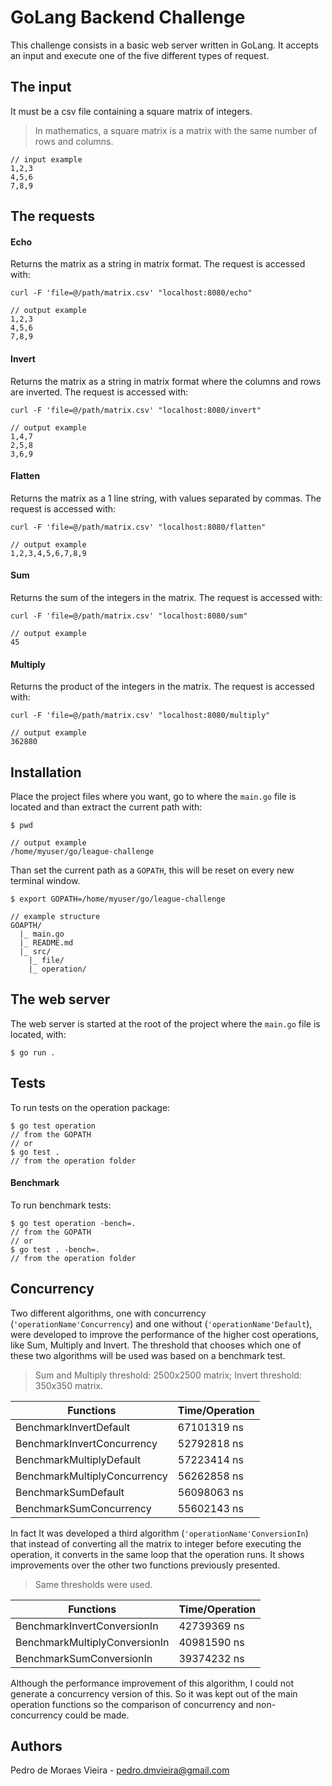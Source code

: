 # GoLang Backend Challenge

This challenge consists in a basic web server written in GoLang. It accepts an input and execute one of the five 
different types of request.

## The input

It must be a csv file containing a square matrix of integers.
> In mathematics, a square matrix is a matrix with the same number of rows and columns.
```
// input example
1,2,3
4,5,6
7,8,9
```
## The requests

#### Echo
Returns the matrix as a string in matrix format. The request is accessed with:
```
curl -F 'file=@/path/matrix.csv' "localhost:8080/echo"

// output example
1,2,3
4,5,6
7,8,9
``` 

#### Invert
Returns the matrix as a string in matrix format where the columns and rows are inverted. The request is accessed with:
```
curl -F 'file=@/path/matrix.csv' "localhost:8080/invert"

// output example
1,4,7
2,5,8
3,6,9
``` 

#### Flatten
Returns the matrix as a 1 line string, with values separated by commas. The request is accessed with:
```
curl -F 'file=@/path/matrix.csv' "localhost:8080/flatten"

// output example
1,2,3,4,5,6,7,8,9
``` 

#### Sum
Returns the sum of the integers in the matrix. The request is accessed with:
```
curl -F 'file=@/path/matrix.csv' "localhost:8080/sum"

// output example
45
``` 

#### Multiply
Returns the product of the integers in the matrix. The request is accessed with:
```
curl -F 'file=@/path/matrix.csv' "localhost:8080/multiply"

// output example
362880
``` 
## Installation
Place the project files where you want, go to where the `main.go` file is located and than extract the current path with:
```
$ pwd

// output example
/home/myuser/go/league-challenge
```
Than set the current path as a `GOPATH`, this will be reset on every new terminal window.
```
$ export GOPATH=/home/myuser/go/league-challenge

// example structure
GOAPTH/
  |_ main.go
  |_ README.md
  |_ src/
    |_ file/
    |_ operation/
```

## The web server
The web server is started at the root of the project where the `main.go` file is located, with:
```
$ go run .
```

## Tests
To run tests on the operation package:
```
$ go test operation
// from the GOPATH
// or
$ go test .
// from the operation folder

```
#### Benchmark
To run benchmark tests:
```
$ go test operation -bench=.
// from the GOPATH
// or
$ go test . -bench=.
// from the operation folder

```

## Concurrency
Two different algorithms, one with concurrency (`'operationName'Concurrency`) and one without (`'operationName'Default`), were developed to improve the performance of the higher 
cost operations, like Sum, Multiply and Invert. The threshold that chooses which one of these two algorithms will be 
used was based on a benchmark test.
> Sum and Multiply threshold: 2500x2500 matrix; Invert threshold: 350x350 matrix.

| Functions                    | Time/Operation |
|------------------------------|----------------|
| BenchmarkInvertDefault       | 67101319 ns |
| BenchmarkInvertConcurrency   | 52792818 ns |
| BenchmarkMultiplyDefault     | 57223414 ns |
| BenchmarkMultiplyConcurrency | 56262858 ns |
| BenchmarkSumDefault          | 56098063 ns |
| BenchmarkSumConcurrency      | 55602143 ns |

In fact It was developed a third algorithm (`'operationName'ConversionIn`) that instead of converting all the matrix to integer before 
executing the operation, it converts in the same loop that the operation runs. It shows improvements over the other two 
functions previously presented.
> Same thresholds were used.

| Functions                     | Time/Operation |
|-------------------------------|----------------|
| BenchmarkInvertConversionIn   | 42739369 ns |
| BenchmarkMultiplyConversionIn | 40981590 ns |
| BenchmarkSumConversionIn      | 39374232 ns |

Although the performance improvement of this algorithm, I could not generate a concurrency version of this. So it was kept 
out of the main operation functions so the comparison of concurrency and non-concurrency could be made.
## Authors
Pedro de Moraes Vieira - pedro.dmvieira@gmail.com
